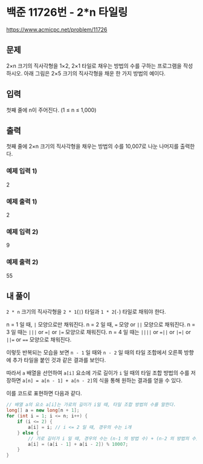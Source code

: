 # 백준 11726번 - 2*n 타일링

https://www.acmicpc.net/problem/11726


## 문제
2×n 크기의 직사각형을 1×2, 2×1 타일로 채우는 방법의 수를 구하는 프로그램을 작성하시오.
아래 그림은 2×5 크기의 직사각형을 채운 한 가지 방법의 예이다.

## 입력
첫째 줄에 n이 주어진다. (1 ≤ n ≤ 1,000)

## 출력
첫째 줄에 2×n 크기의 직사각형을 채우는 방법의 수를 10,007로 나눈 나머지를 출력한다.

### 예제 입력 1)
2

### 예제 출력 1)
2

### 예제 입력 2)
9

### 예제 출력 2)
55


## 내 풀이
`2 * n` 크기의 직사각형을 `2 * 1`(`|`) 타일과 `1 * 2`(`-`) 타일로 채워야 한다.

n = 1 일 때, `|` 모양으로만 채워진다.
n = 2 일 때, `=` 모양 or `||` 모양으로 채워진다.
n = 3 일 때는 `|||` or `=|` or `|=` 모양으로 채워진다.
n = 4 일 때는 `||||` or `=||` or `|=|` or `||=` or `==` 모양으로 채워진다.

이렇듯 반복되는 모습을 보면 `n - 1` 일 때와 `n - 2` 일 때의 타일 조합에서 오른쪽 방향에 추가 타일을 붙인 것과 같은 결과를 보인다.

따라서 `a` 배열을 선언하여 `a[i]` 요소에 가로 길이가 `i` 일 때의 타일 조합 방법의 수를 저장하면 `a[n] = a[n - 1] + a[n - 2]`의 식을 통해 원하는 결과를 얻을 수 있다.

이를 코드로 표현하면 다음과 같다.

```java
// 배열 a의 요소 a[i]는 가로의 길이가 i일 때, 타일 조합 방법의 수를 말한다.
long[] a = new long[n + 1];
for (int i = 1; i <= n; i++) {
    if (i <= 2) {
        a[i] = i; // i <= 2 일 때, 경우의 수는 i개
    } else {
        // 가로 길이가 i 일 때, 경우의 수는 (n-1 의 방법 수) + (n-2 의 방법의 수)
        a[i] = (a[i - 1] + a[i - 2]) % 10007;
    }
}
```